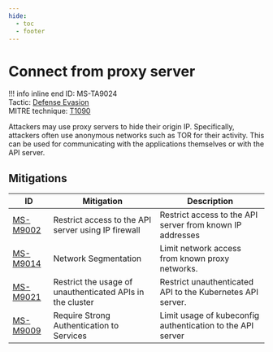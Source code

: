 ```yaml
---
hide:
  - toc
  - footer
---
```


# Connect from proxy server

!!! info inline end
    ID: MS-TA9024<br>
    Tactic: [Defense Evasion](../tactics/DefenseEvasion/index.md) <br>
    MITRE technique: [T1090](https://attack.mitre.org/techniques/T1090/)

Attackers may use proxy servers to hide their origin IP. Specifically, attackers often use anonymous networks such as TOR for their activity. This can be used for communicating with the applications themselves or with the API server.

## Mitigations

|ID|Mitigation|Description|
|--|----------|-----------|
|[MS-M9002](../mitigations/MS-M9002%20Restrict%20access%20to%20the%20API%20server%20using%20IP%20firewall.md)|Restrict access to the API server using IP firewall|Restrict access to the API server from known IP addresses|
|[MS-M9014](../mitigations/MS-M9014%20Network%20Segmentation.md)|Network Segmentation|Limit network access from known proxy networks.|
|[MS-M9021](../mitigations/MS-M9021%20Restrict%20the%20usage%20of%20unauthenticated%20APIs%20in%20the%20Cluster.md)|Restrict the usage of unauthenticated APIs in the cluster|Restrict unauthenticated API to the Kubernetes API server.|
|[MS-M9009](../mitigations/MS-M9009%20Require%20Strong%20Authentication%20to%20Services.md)|Require Strong Authentication to Services|Limit usage of kubeconfig authentication to the API server|
